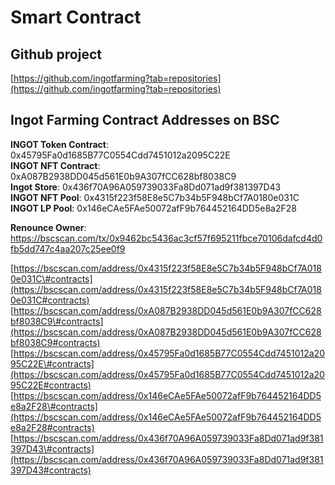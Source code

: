 # Smart Contract

## Github project

[https://github.com/ingotfarming?tab=repositories](https://github.com/ingotfarming?tab=repositories)

## Ingot Farming Contract Addresses on BSC

**INGOT Token Contract**: 0x45795Fa0d1685B77C0554Cdd7451012a2095C22E  
**INGOT NFT Contract**: 0xA087B2938DD045d561E0b9A307fCC628bf8038C9  
**Ingot Store**: 0x436f70A96A059739033Fa8Dd071ad9f381397D43  
**INGOT NFT Pool**: 0x4315f223f58E8e5C7b34b5F948bCf7A0180e031C  
**INGOT LP Pool**: 0x146eCAe5FAe50072afF9b764452164DD5e8a2F28

**Renounce Owner**: https://bscscan.com/tx/0x9462bc5436ac3cf57f695211fbce70106dafcd4d0fb5dd747c4aa207c25ee0f9



[https://bscscan.com/address/0x4315f223f58E8e5C7b34b5F948bCf7A0180e031C\#contracts](https://bscscan.com/address/0x4315f223f58E8e5C7b34b5F948bCf7A0180e031C#contracts) [https://bscscan.com/address/0xA087B2938DD045d561E0b9A307fCC628bf8038C9\#contracts](https://bscscan.com/address/0xA087B2938DD045d561E0b9A307fCC628bf8038C9#contracts) [https://bscscan.com/address/0x45795Fa0d1685B77C0554Cdd7451012a2095C22E\#contracts](https://bscscan.com/address/0x45795Fa0d1685B77C0554Cdd7451012a2095C22E#contracts) [https://bscscan.com/address/0x146eCAe5FAe50072afF9b764452164DD5e8a2F28\#contracts](https://bscscan.com/address/0x146eCAe5FAe50072afF9b764452164DD5e8a2F28#contracts) [https://bscscan.com/address/0x436f70A96A059739033Fa8Dd071ad9f381397D43\#contracts](https://bscscan.com/address/0x436f70A96A059739033Fa8Dd071ad9f381397D43#contracts)

  


